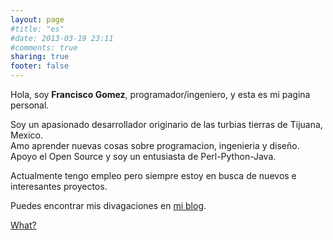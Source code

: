 ```yaml
---
layout: page
#title: "es"
#date: 2013-03-19 23:11
#comments: true
sharing: true
footer: false
---
```


Hola, soy **Francisco Gomez**, programador/ingeniero, y esta es mi pagina personal.

Soy un apasionado desarrollador originario de las turbias tierras de Tijuana, Mexico.  
Amo aprender nuevas cosas sobre programacion, ingenieria y diseño.  
Apoyo el Open Source y soy un entusiasta de Perl-Python-Java.

Actualmente tengo empleo pero siempre estoy en busca de nuevos e interesantes proyectos.

Puedes encontrar mis divagaciones en [mi blog](/blog).

[What?](/)
